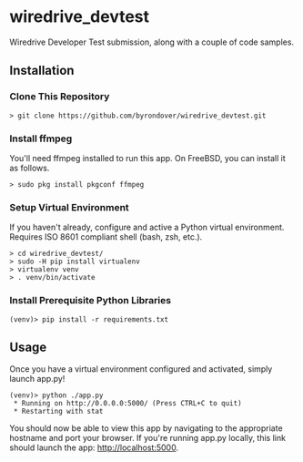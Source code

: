# wiredrive_devtest
Wiredrive Developer Test submission, along with a couple of code samples.

## Installation

### Clone This Repository

```
> git clone https://github.com/byrondover/wiredrive_devtest.git
```

### Install ffmpeg

You'll need ffmpeg installed to run this app. On FreeBSD, you can install it as follows.

```
> sudo pkg install pkgconf ffmpeg
```

### Setup Virtual Environment

If you haven't already, configure and active a Python virtual environment. Requires ISO 8601 compliant shell (bash, zsh, etc.).

```
> cd wiredrive_devtest/
> sudo -H pip install virtualenv
> virtualenv venv
> . venv/bin/activate
```

### Install Prerequisite Python Libraries

```
(venv)> pip install -r requirements.txt
```

## Usage

Once you have a virtual environment configured and activated, simply launch app.py!

```
(venv)> python ./app.py
 * Running on http://0.0.0.0:5000/ (Press CTRL+C to quit)
 * Restarting with stat
```

You should now be able to view this app by navigating to the appropriate hostname and port your browser. If you're running app.py locally, this link should launch the app: [http://localhost:5000](http://localhost:5000/).
